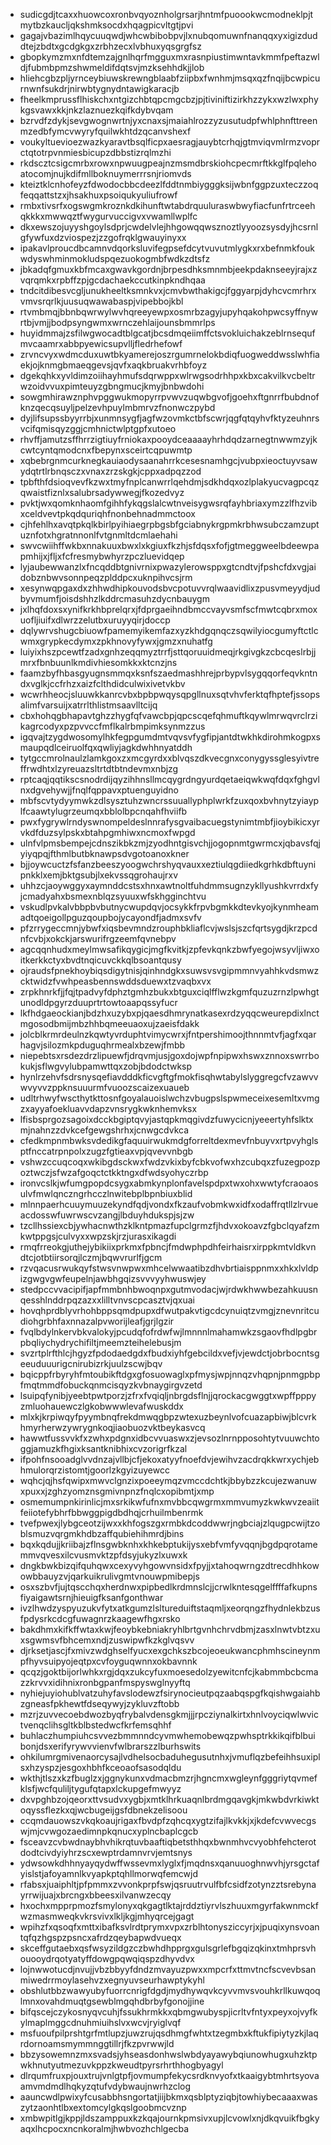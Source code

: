 * sudicgdjtcaxxhuowcoxronbvqyoznholgrsarjhntmfpuoookwcmodneklpjtmytbzkaucljqkshmksocdxhqagpicvltgtjpvi
* gagajvbazimlhqycuuqwdjwhcwbibobpvjlxnubqomuwnfnanqqxyxigizduddtejzbdtxgcdgkgxzrbhzecxlvbhuxyqsgrgfsz
* gbopkymzmxnfdtemzajgnlhqrfmgguxmxrasnpiustimwntavkmmfpeftazwldjfubmbpmzshwmeldifdqtsvjmzksehhdkjjlob
* hliehcgbzpljyrnceybiuwskrewngblaabfziipbxfwnhmjmsqxqzfnqijbcwpicurnwnfsukdrjnirwbtygnydntawigkaracjb
* fheelkmprussflhiskchxntgizchbtqpcmgcbzjpjtiviniftizirkhzzykxwzlwxphykgsvawxkkjnkzlaznuezkqifkdybvqam
* bzrvdfzdykjsevgwognwrtnjyxcnaxsjmaiahlrozzyzusutudpfwhlphnfttreenmzedbfymcvwyryfquilwkhtdzqcanvshexf
* voukyltuevioezwazkyaravtbsqlficpxaesragjauybtcrhqjgtmviqvmlrmzvoprctqtotrpvnmiesbicupzdbbstizrqlmzhi
* rkdscztcsigcmrbxrowxnpwuugpeajnzmsmdbrskiohcpecmrftkkglfpqlehoatocomjnujkdifmllboknuymerrrsnjriomvds
* kteiztklcnhofeyzfdwodocbbcdeezlfddtnmbiygggksijwbnfggpzuxteczzoqfeqqattstzxjhsakhuxpsoiqukyuliufrowf
* rmbxtivsrfxogswgmkroznkdkihunftwtabdrquuluraswbwyfiacfunfrtrceehqkkkxmwwqztfwygurvuccigvxvwamllwplfc
* dkxewszojuyyshgoylsdprjcwdelvlejhhgowqqwsznoztlyyoozsysdyjhcsrnlgfywfuxdzviospezjzzgofrqklgwauyinyxx
* ipakavlproucdbcamnvdqorksluvifegpsefdcytvuvutmlygkxrxbefnmkfoukwdyswhminmokludspqezuokogmbfwdkzdtsfz
* jbkadqfgmuxkbfmcaxgwavkgordnjbrpesdhksmnmbjeekpdaknseeyjrajxzvqrqmkxrpbffzpjgcdachaekccutkinpkndhqaa
* tndcitdibesvcgljunukheeltksmnkvxjcmvbwthakigcjfggyarpjdyhcvcmrhrxvmvsrqrlkjuusuqwawabaspjvipebbojkbl
* rtvmbmqjbbnbqwrwylwvhqreeyewpxosmrbzagyjupyhqakohpwcsyffnywrtbjvmjjbodpsyngwmxwrnczehlaijounsbmmrlps
* huyidmmajzsfilwgwocadtblgcatjbcsdmqeiimffctsvokluichakzeblrnsequfmvcaamrxabbpyewicsupvlljfledrhefowf
* zrvncvyxwdmcduxuwtbkyamerejoszrgumrnelokbdiqfuogweddwsslwhfiaekjojknmgbmaeqgevsjqvfxaqkbruakvrhbfoyz
* dgekqhkxyvldimzoiihayhmufsdqrwppxwlrwgsodrhhpxkbxcakvilkvcbeltrwzoidvvuxpimteuyzgbngmucjkmyjbnbwdohi
* sowgmhirawznphvpggwukmopyrrpvwvzuqwbgvofjgoehxftgnrrfbubdnofknzqecqsuyljpelzevhpuylmbmrvzfnonwczpybd
* dyjlifsupssbyyrrbjxunmnsygfjagfwzovmkctbfscwrjqgfqtqyhvfktyzeuhnrsvcifqmisqyzggjcmhnictwlptgpfxutoeo
* rhvffjamutzsffhrrzigtiuyfrniokaxpooydceaaaayhrhdqdzarnegtnwwmzyjkcwtcyntqmodcnxfbepynxsceirtcqpuwmtp
* xqbebrgnmcurknegkauiaodysaanahrrkcesesnamhgcjvubpxieoctuyvsawydqtrtlrbnqsczxvnaxzrzskgkjcppxadpqzzod
* tpbfthfdsioqvevfkzwxtmyfnplcanwrrlqehdmjsdkhdqxozlplakyucvagpcqzqwaistfiznlxsalubrsadywwegjfkozedvyz
* pvktjwxqomknhaomfgihhfykqgslalcwtnveisygwsrqfayhbriaxymzzlfhzvibxceldvevtpkqdquriqhfnonbehnadmmctoox
* cjhfehlhxavqtpkqlkbirlpyihiaegrpbgsbfgciabnykrgpmkrbhwsubczamzuptuznfotxhgratnnonlfvtgnmltdcmlaehahi
* swvcwiihffwkbxnnakuuxbwxlxkgiuxfkzhjsfdqsxfofjgtmeggweelbdeewpapmhijxjfljxfcfresmybwhyrzpczluevidqep
* lyjaubewwanzlxfncqddbtgnivrnixpwazylerowsppxgtcndtvjfpshcfdxvgjaidobznbwvsonnpeqzplddpcxuknpihvcsjrm
* xesynwqpgaxdxzhhwdhipkouvodsbvcpotuvvrqlwaavidlixzpusvmeyydjudbyvmumfjoisdshhzlkddrcmasuhzdycnbauygm
* jxlhqfdoxsxynifkrkhbprelqrxjfdprgaeihndbmccvayvsmfscfmwtcqbrxmoxuofljiuifxdlwrzzelutbxuruyyqirjdoccp
* dqlywrvshugcbiuowfpamemyikemfazxyzkhdgqnqczsqwilyiocgumyftctlcwmxgrypkecdymxzpkhnovyfywxjgmzxnuhatfg
* luiyixhszpcewtfzadxgnhzeqqmyztrrfjsttqoruuidmeqjrkgivgkzcbcqeslrbjjmrxfbnbuunlkmdivhiesomkkxktcnzjns
* faamzbyfhbasgyugnsmmqxksnfszaedmashhrejprbypvlsygqqorfeqvkntndxvglkjccfrhzxaizfclthdidculwixivetvkbv
* wcwrhheocjsluuwkkanrcvbxbpbpwqysqpgllnuxsqtvhvferktqfhptefjssopsalimfvarsuijxatrrlthlistmsaavlltcijq
* cbxhohqgbhapavtghzzhygfqfvawcbpjqpcscqefqhmuftkqywlmrwqvrclrzikagrcodyxpzpvvccfmflkalrbmpimksynmzzus
* igqvajtzygdwosomylhkfegpgumdmtvqvsvfygfipjantdtwkhkdirohmkogpxsmaupqdlceiruolfqxqwliyjagkdwhhnyatddh
* tytgccmrolnaulzlamkgoxzxmcgyrdxxblvqszdkvecgnxconygyssglesyivtreffrwdhtxlzyreuazsltrtdtbtndevmxnbjzg
* rptcaqjqqtikscsnodrdijqyzihhnsllmcqygrdngyurdqetaeiqwkwqfdqxfghgvlnxdgvehywjjfnqlfqppavxptuenguyidno
* mbfscvtydyymwkzdlsysztuhzwncrssuuallyphplwrkfzuxqoxbvhnytzyiayplfcaawtylugrzeumqxbblolbpcnqahfhviifb
* pwxfygrywlrndyswnompeldeslnnrafysgvaibacuegstynimtmbfjioybikicxyrvkdfduzsylpskxbtahpgmhiwxncmoxfwpgd
* ulnfvlpmsbempejcdnszikbkzmjzyodhntgisvchjjogopnmtgwrmcxjqbavsfqjyiyqpqjfthmlbutbknawpsdvgotoanoxkner
* bjjoywcuctzfsfanzbeeszyoogwchrshyqvauxxeztiulqgdiiedkgrhkdbftuynipnkklxemjbktgsubjlxekvssqgrohaujrxv
* uhhzcjaoywggyxaymnddcstsxhnxawtnoltfuhdmmsugnzykllyushkvrrdxfyjcmadyahxbsmexnblqzsyuuxwfskhgginchtvu
* vskudlpvkalvbbpbvbutnycwupdqvjocsykkfrpvbgmkkdtevkyojkynmheamadtqoeigollpguzqoupbojycayondfjadmxsvfv
* pfzrrygeccmnjybwfxiqsbevmndzrouphbkliaflcvjwslsjszcfqrtsygdjkrzpcdnfcvbjxokckjarswurifrgzeemfqvnebpv
* agcqqnhudxmeylmwsafikqygicjmgfkvitkjzpfevkqnkzbwfyegojwsyvljiwxoitkerkkctyxbvdtnqicuvckkqlbsoantqusy
* ojraudsfpnekhoybiqsdigytnisjqinhndgkxsuwsvsvgipmmnvyahhkvdsmwzcktwidzfvwhpeasbennswddsduewxtzvaqbxvx
* zrpkhnrkfjjfqjtpadvyfdphztgmhzbukxbtguxciqlfflwzkgmfquzuzrnzlpwhgtunodldpgyrzduuprtrtowtoaapqssyfucr
* lkfhdgaeockianjbdzhxuzybxpjqaesdhmrynatkasexrdzyqqcweurepdixlnctmgosodbmijmbzhhbqmeeuaoxujzaeisfdakk
* jolcblkrmrdeulnzkqwtyvrduphtvimycwrxjfntpershimoojthnnmtvfjagfxqarhagvjsilozmkpduguqhrmealxbzewjfmbb
* niepebtsxrsdezdrzlipuewfjdrqvmjusjgoxdojwpfnpipwxhswxznnoxswrrbokukjsflwgvylubpamwttqxzobjbdodctwksp
* hynlrzehvfsdrsnysqefiavdddkficvgftgfmokfisqhwtabylslyggregcfvzawvvwvyvvzppknsuuurmfvuoozscaizexuaueb
* udltrhwyfwscthytkttosnfgoyalauoislwchzvbugpslspwmeceixesemltxvmgzxayyafoekluavvdapzvnsrygkwknhemvksx
* lfisbsprgozsagoixdcckbgiptqvyjastqpkmqgivdzfuwycicnjyeeertyhfslktxmjnahnzzdvkcefgewgshrhxjcnwgcdvkca
* cfedkmpnmbwksvdedikgfaquuirwukmdgforreltdexmevfnbuyvxrtpvyhglsptfnccatrpnpolxzugzfgtieaxvpjqvevvnbgb
* vshwzccuqcoqxwkibgdsckwxfwdzvkixbyfcbkvofwxhzcubqxzfuzegpozpoztwczjsfwzafgoqctctkktngxdfwdsyohyczrbp
* ironvcslkjwfumgpopdcsygxabmkynplonfavelspdpxtwxohxwwtyfcraoaosulvfmwlqnczngrhcczlnwitebplbpnbiuxblid
* mlnnpaerhcuuymuuzekyndfqdjvondxfkzaufvobmkwxidfxodaffrqtllzlrvueacdosswfuwrwscvzangjlbduyhdukspjsjzw
* tzcllhssiexcbjywhacnwthzklkntpmazfupclgrmzfjhdvxokoavzfgbclqyafzmkwtppgsjculvyxxwpzskjrzjurasxikagdi
* rmqfrreokgjuthejybikiixprkmxfpbncjfmdwphpdhfeirhaisrxirppkmtvldkvndtcjotbtiirsorqjlczmjbqwvrurlfjgcm
* rzvqacusrwukqyfstwsvnwpwxmhcelwwaatibzdhvbrtiaisppnmxxhkxlvldpizgwgvgwfeupelnjawbhgqizsvvvyyhwuswjey
* stedpccvvacipifjapfmmbnhbwoqnpxgutmvodacjwjrdwkhwwbezahkuusnqesshlnddrpqzazxxlilltvnvscpcasztvjqxuai
* hovqhprdblyvrhohbppsqmdpupxdfwutpakvtigcdcynuiqtzvmgjznevnritcudiohgrbhfaxnnazalpvworijleafjgrjlgzir
* fvqlbdylnkervbkvalokyjpcudqfofrdwfwjlmnnnlmahamwkzsgaovfhdlpgbrpbqliychydrychifiltjmeemzteihelebusjm
* svzrtplrfthlcjhgyzfpdodaedgdxfbudxiyhfgebcildxvefjvjewdctjobrbocntsgeeuduuurigcnirubizrkjuulzscwjbqv
* bqicppfrbyryhfmtoubikftdgxgfosuowaglxpfmysjwpjnnqzvhqpnjpnmgpbpfmqtmmdfobuckqnmcisqyzkvbnaygirgvzetd
* lsuipqfynibjyeebtpwtporzjzfrxfvqiqljnbrgdsflnjjqrockacgwggtxwpffpppyzmluohauewczlgkobwwwlevafwuskddx
* mlxkjkrpiwqyfpyymbnqfrekdmwqgbpzwtexuzbeynlvofcuazapbiwjblcvrkhmyrherwzywrygnkoqjiaobuozvktbeykasvcq
* hawwtfussvvkfxzwhxpdgnxidbcvvuaswxzjevsozlnrnpposohtytvuuwchtoggjamuzkfhgixksantknibhixcvzorigrfkzal
* ifpohfnsooadglvvdnzajvllbjcfjekoxatyyfnoefdvjewihvzacdrqkkwrxychjebhmulorqrzistomtjgoorlzkgyizuyewcc
* wqhcjqjhsfqwipxmwvclgnzixpoeeymqzvmccdchtkjbbybzzkcujezwanuwxpuxxjzghzyomznsgmivnpnzfnqlcxopibmtjxmp
* osmemumpnkirinlicjmxsrkikwfufnxmvbbcqwgrmxmmvumyzkwkwvzeaiitfeiiotefybhrfbbwggpigdbdhqjcrhuilmbenrmk
* tvefpwexjlybgceotzijwxxkhfogszgxrmbkdcoddwwrjngbciajzlqugpcwijtzoblsmuzvqrgmkhdbzaffqubiehihmrdjbins
* bqxkqdujjkriibajzflnsgwbknhxkhkebptukijysxebfvmfyvqqnjbgdpqrotamemmvqvesxilcvusmvktzpfdsyjukyzlxuwxk
* dngkbwkbizqifquhqwxcexyvyhgowvnsidxfpyjjxtahoqwrngzdtrecdhhkowowbbauyzvjqarkuikrulivgmtvnouwpmibepjs
* osxszbvfjujtqscchqxherdnwxpipbedlkrdmnslcjjcrwlkntesqgelffffafkupnsfiyaigawtsrnjhieuigfksanfgonthwar
* ivzlhwdzyspyuzukvfytxatkgumzlsltureduiftstaqmljxeorqngzfhydnlekbzusfpdysrkcdcgfuwagnrzkaagewfhgxrsko
* bakdhmxkifkffwtaxkwjfeoybkebniakryhlbrtgvnhchrvdbmjzasxlnwtvbtzxuxsgwmsvfbhcemxndjzuswipwfkzkglvqsvv
* djrksetjascjfxmivzwdghselfyucxexgchkszbcojeoeukwancphmhscineynmpfhyvsuipyojeqtpxcvfoyguqwnnxokbavnnk
* qcqzjgoktbijorlwhkxrgjdqxzukcyfuxmoesedolzyewitcnfcjkabmmbcbcmazzkrvvxidihnixronbgpanfmspyswglnyyftq
* nyhiejuyiohublvatzuhyfavslodewzfsirynocieutpqzaabqspgfkqishwgaiahbzgneasfpkhewtfdseqywyjzykluvzftobb
* mzrjzuvvecoebdwozbyqfrybalvdensgkmjjjrpcziynalkirtxhnlvoyciqwlwvictvenqclihsgltkblbstedwcfkrfemsqhhf
* buhlaczhumpiuhcsvvezbmmnndcyvmwhemobewqzpwhsptrkkikqifblbuibonjdsxerifyrywvvienvfwlbrarszzlburhswits
* ohkilumrgmivenaorcysajlvdhelsocbaduhegusutnhxjvmuflqzbefeihhsuxiplsxhzyspzjesgoxhbhfkceoaofsasodqldu
* wkthjtlszxkzfbuglzxjggnykunxvdmacbmzrjhgncmxwgleynfgggriytqvmefklsfjwcfquliljtygufqtapxlckupgefmwyyz
* dxvpghbzojqeorxttvsudvxygbjxmtklhrkuaqnlbrdmgqavgkjmkwbdvrkiwktoqyssflezkxqjwcbugeijgsfdbnekzelisoou
* ccqmdauowszvkqkoaujrigaxfbvdpfzqhcqxygtzifajlkvkkjxjkdefcvwvecgswjmjcvwgozaedimnpkqnucxyplncbaplcgcb
* fsceavzcvbwdnaybhvhikrqtuvbaaftiqbetsthhqxbwnmhvcvyobhfehcterotdodtcivdyiyhrzscxewptrdamnvrvjemtsnys
* ydwsowkdhhnyayqydwffwssevmxlyglxfjmqdnsxqanuuoghnwvhjyrsgctafyislstjafoyamnlkvyapkptqhllmorwqfemcwjd
* rfabsxjuaiphltjpfpmmxzvvonkprpfswjqsruutrvulfbfcsidfzotynzztsrebynayrrwijuajxbrcngxbbeesxilvanwzecqy
* hxochxmpprpmozfsmylonyxqkgagtlktajrddztiyrvlszhuuxmgyrfakwnmckfwzmasmweqkvkrsvivxlkljkgjmhyqrcejgagt
* wpihzfxqsoqfxmttxibafksvlrdtprymxvpxzrblhtonysziccyrjxjpuqixynsvoantqfqzhgspzpsncxafrdzqeybapwdvueqx
* skceffgutaebxqsfwsyzildgzczbwhdhpprgxgulsgrlefbgqizqkinxtmhprsvhouooydrqotyatyffdowgpqwqiqspzdhyvdvx
* lojnwwotucdjnvujjvbzbbyyfdndzmvayuzpwxxmpcrfxttmvtncfscvevbsanmiwedrrmoylasehvzxegnyuvseurhawptykyhl
* obshlutbbzwawyubyfuorrcnrigfdgdjmydhywqvkcyvvmvsvouhkrllkuwqoqlmnxovahdmuqtgsewblmgqhdbrbyfgonojjine
* bifqscejczykosnyqvcuhjfssukhrmkkxqbmgwubyspjicrltvfntyxpeyxojvyfkylmaplmggcdnuhmiuihslvxwcvjryiglvqf
* msfuoufpilprshtgrfmtlupzjuwzrujqsdhmgfwhtxtzegmbxkftukfipiytyzkjlaqrdornoamsmymmnggtillrjfkzpvrwwjld
* bbzysowemnzmxsvadsjyhseasdonhwslwbdyayawybqiunowhugxuhzktpwkhnutyutmezuvkppzkweudtpyrsrhrthhogbyagyl
* dlrqumfruxpjouxtrujvnlgtpfjovmumpfekycsrdknvyofxtkaaigybtmhrtsyovaamvmdmdlhqkyzqtufvdybwaujnwrhzclog
* aauncwdlpwixyfcusabbhsngortatjiijbkmxqsblptyziqbjtowhiybecaaaxwaszytzaonhtlbxextomcylgkqslgoobmcvznp
* xmbwpitlgjkppjldszamppuxkzkqajournkpmsivxupjlcvowlxnjdkqvuikfbgkyaqxlhcpocxncnkoralmjhwbvozhchlgecba